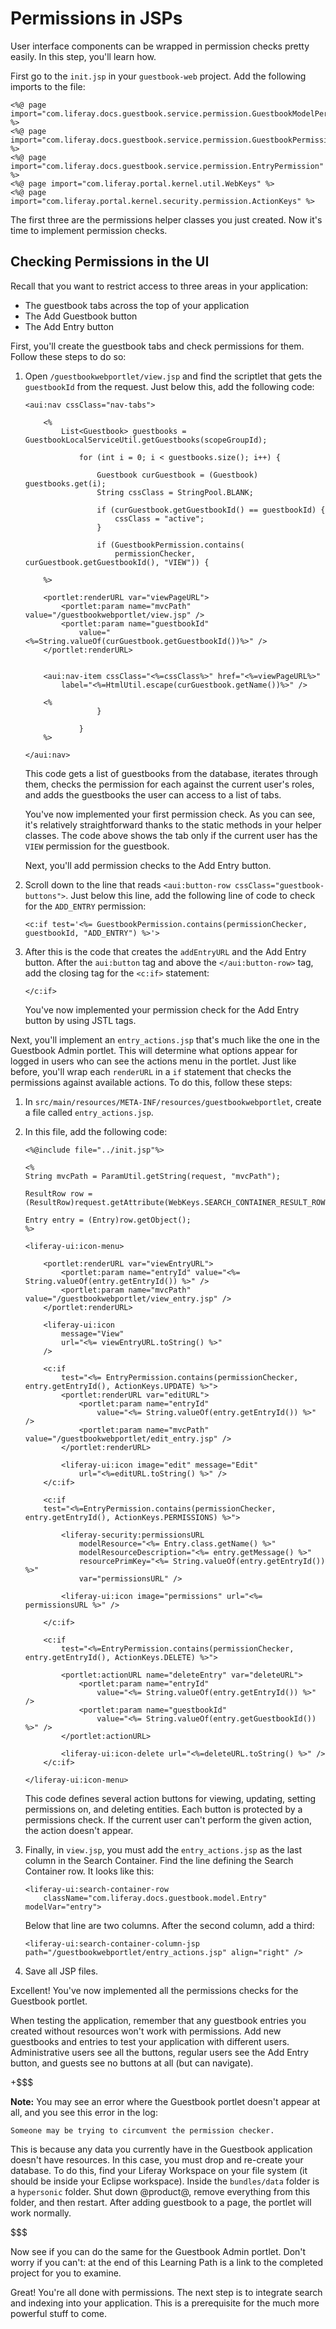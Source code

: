# Permissions in JSPs

User interface components can be wrapped in permission checks pretty easily. In
this step, you'll learn how. 

First go to the `init.jsp` in your `guestbook-web` project. Add the following 
imports to the file:

    <%@ page import="com.liferay.docs.guestbook.service.permission.GuestbookModelPermission" %>
    <%@ page import="com.liferay.docs.guestbook.service.permission.GuestbookPermission" %>
    <%@ page import="com.liferay.docs.guestbook.service.permission.EntryPermission" %>
    <%@ page import="com.liferay.portal.kernel.util.WebKeys" %>
    <%@ page import="com.liferay.portal.kernel.security.permission.ActionKeys" %>

The first three are the permissions helper classes you just created. Now it's 
time to implement permission checks. 

## Checking Permissions in the UI

Recall that you want to restrict access to three areas in your application: 

- The guestbook tabs across the top of your application
- The Add Guestbook button
- The Add Entry button

First, you'll create the guestbook tabs and check permissions for them. Follow 
these steps to do so: 

1.  Open `/guestbookwebportlet/view.jsp` and find the scriptlet that gets the 
    `guestbookId` from the request. Just below this, add the following code: 

        <aui:nav cssClass="nav-tabs">

            <%
                List<Guestbook> guestbooks = GuestbookLocalServiceUtil.getGuestbooks(scopeGroupId);

                    for (int i = 0; i < guestbooks.size(); i++) {

                        Guestbook curGuestbook = (Guestbook) guestbooks.get(i);
                        String cssClass = StringPool.BLANK;

                        if (curGuestbook.getGuestbookId() == guestbookId) {
                            cssClass = "active";
                        }

                        if (GuestbookPermission.contains(
                            permissionChecker, curGuestbook.getGuestbookId(), "VIEW")) {
                                                
            %>

            <portlet:renderURL var="viewPageURL">
                <portlet:param name="mvcPath" value="/guestbookwebportlet/view.jsp" />
                <portlet:param name="guestbookId"
                    value="<%=String.valueOf(curGuestbook.getGuestbookId())%>" />
            </portlet:renderURL>

                
            <aui:nav-item cssClass="<%=cssClass%>" href="<%=viewPageURL%>"
                label="<%=HtmlUtil.escape(curGuestbook.getName())%>" />

            <%  
                        }
                    
                    }
            %>

        </aui:nav>

    This code gets a list of guestbooks from the database, iterates through 
    them, checks the permission for each against the current user's roles, and 
    adds the guestbooks the user can access to a list of tabs. 

    You've now implemented your first permission check. As you can see, it's 
    relatively straightforward thanks to the static methods in your helper 
    classes. The code above shows the tab only if the current user has the 
    `VIEW` permission for the guestbook. 

    Next, you'll add permission checks to the Add Entry button. 

2.  Scroll down to the line that reads 
    `<aui:button-row cssClass="guestbook-buttons">`. Just below this line, add 
    the following line of code to check for the `ADD_ENTRY` permission: 

        <c:if test='<%= GuestbookPermission.contains(permissionChecker, guestbookId, "ADD_ENTRY") %>'>

3.  After this is the code that creates the `addEntryURL` and the Add Entry 
    button. After the `aui:button` tag and above the `</aui:button-row>` tag, 
    add the closing tag for the `<c:if>` statement: 

        </c:if>

    You've now implemented your permission check for the Add Entry button by 
    using JSTL tags. 

Next, you'll implement an `entry_actions.jsp` that's much like the one in the 
Guestbook Admin portlet. This will determine what options appear for logged in
users who can see the actions menu in the portlet. Just like before, you'll wrap
each `renderURL` in a `if` statement that checks the permissions against 
available actions. To do this, follow these steps: 

1.  In `src/main/resources/META-INF/resources/guestbookwebportlet`, create a 
    file called `entry_actions.jsp`. 

2.  In this file, add the following code: 

        <%@include file="../init.jsp"%>

        <%
        String mvcPath = ParamUtil.getString(request, "mvcPath");

        ResultRow row = (ResultRow)request.getAttribute(WebKeys.SEARCH_CONTAINER_RESULT_ROW);

        Entry entry = (Entry)row.getObject(); 
        %>

        <liferay-ui:icon-menu>

            <portlet:renderURL var="viewEntryURL">
                <portlet:param name="entryId" value="<%= String.valueOf(entry.getEntryId()) %>" />
                <portlet:param name="mvcPath" value="/guestbookwebportlet/view_entry.jsp" />
            </portlet:renderURL>

            <liferay-ui:icon
                message="View"
                url="<%= viewEntryURL.toString() %>"
            />

            <c:if
                test="<%= EntryPermission.contains(permissionChecker, entry.getEntryId(), ActionKeys.UPDATE) %>">
                <portlet:renderURL var="editURL">
                    <portlet:param name="entryId"
                        value="<%= String.valueOf(entry.getEntryId()) %>" />
                    <portlet:param name="mvcPath" value="/guestbookwebportlet/edit_entry.jsp" />
                </portlet:renderURL>

                <liferay-ui:icon image="edit" message="Edit"
                    url="<%=editURL.toString() %>" />
            </c:if>

            <c:if
            test="<%=EntryPermission.contains(permissionChecker, entry.getEntryId(), ActionKeys.PERMISSIONS) %>">

                <liferay-security:permissionsURL
                    modelResource="<%= Entry.class.getName() %>"
                    modelResourceDescription="<%= entry.getMessage() %>"
                    resourcePrimKey="<%= String.valueOf(entry.getEntryId()) %>"
                    var="permissionsURL" />
            
                <liferay-ui:icon image="permissions" url="<%= permissionsURL %>" />

            </c:if>

            <c:if
                test="<%=EntryPermission.contains(permissionChecker, entry.getEntryId(), ActionKeys.DELETE) %>">

                <portlet:actionURL name="deleteEntry" var="deleteURL">
                    <portlet:param name="entryId"
                        value="<%= String.valueOf(entry.getEntryId()) %>" />
                    <portlet:param name="guestbookId"
                        value="<%= String.valueOf(entry.getGuestbookId()) %>" />
                </portlet:actionURL>

                <liferay-ui:icon-delete url="<%=deleteURL.toString() %>" />
            </c:if>

        </liferay-ui:icon-menu>

    This code defines several action buttons for viewing, updating, setting 
    permissions on, and deleting entities. Each button is protected by a 
    permissions check. If the current user can't perform the given action, the 
    action doesn't appear. 

5.  Finally, in `view.jsp`, you must add the `entry_actions.jsp` as the last
    column in the Search Container. Find the line defining the Search Container
    row. It looks like this: 

        <liferay-ui:search-container-row
            className="com.liferay.docs.guestbook.model.Entry" modelVar="entry">

    Below that line are two columns. After the second column, add a third: 

        <liferay-ui:search-container-column-jsp path="/guestbookwebportlet/entry_actions.jsp" align="right" />

6.  Save all JSP files. 

Excellent! You've now implemented all the permissions checks for the Guestbook 
portlet. 

When testing the application, remember that any guestbook entries you created
without resources won't work with permissions. Add new guestbooks and entries to 
test your application with different users. Administrative users see all the 
buttons, regular users see the Add Entry button, and guests see no buttons at 
all (but can navigate). 

+$$$

**Note:** You may see an error where the Guestbook portlet doesn't appear at 
all, and you see this error in the log: 

    Someone may be trying to circumvent the permission checker. 

This is because any data you currently have in the Guestbook application doesn't 
have resources. In this case, you must drop and re-create your database. To do
this, find your Liferay Workspace on your file system (it should be inside your
Eclipse workspace). Inside the `bundles/data` folder is a `hypersonic` folder.
Shut down @product@, remove everything from this folder, and then restart. After
adding guestbook to a page, the portlet will work normally. 

$$$

Now see if you can do the same for the Guestbook Admin portlet. Don't worry if
you can't: at the end of this Learning Path is a link to the completed project
for you to examine. 

Great! You're all done with permissions. The next step is to integrate search 
and indexing into your application. This is a prerequisite for the much more 
powerful stuff to come. 
